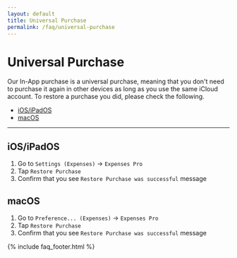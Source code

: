 ```yaml
---
layout: default
title: Universal Purchase
permalink: /faq/universal-purchase
---
```


# Universal Purchase

Our In-App purchase is a universal purchase, meaning that you don't need to purchase it again in other devices as long as you use the same iCloud account. To restore a purchase you did, please check the following.

- [iOS/iPadOS](#iosipados)
- [macOS](#macos)

---

## iOS/iPadOS

1. Go to `Settings (Expenses)` → `Expenses Pro`
2. Tap `Restore Purchase`
3. Confirm that you see `Restore Purchase was successful` message

## macOS

1. Go to `Preference... (Expenses)` → `Expenses Pro`
2. Tap `Restore Purchase`
3. Confirm that you see `Restore Purchase was successful` message

{% include faq_footer.html %}
